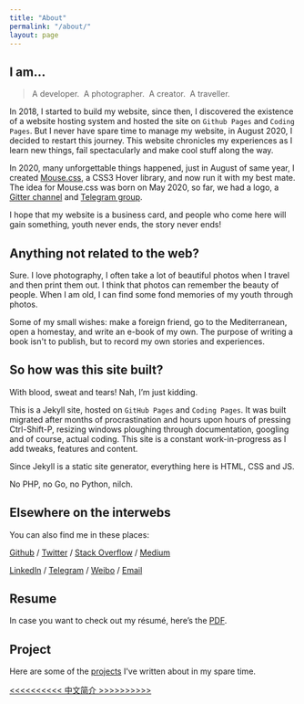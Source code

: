 ```yaml
---
title: "About"
permalink: "/about/"
layout: page
---
```


## I am...

> A developer.&nbsp;&nbsp;A photographer.&nbsp;&nbsp;A creator.&nbsp;&nbsp;A traveller.
>

In 2018, I started to build my website, since then, I discovered the existence of a website hosting system and hosted the site on `Github Pages` and `Coding Pages`. But I never have spare time to manage my website, in August 2020, I decided to restart this journey. This website chronicles my experiences as I learn new things, fail spectacularly and make cool stuff along the way.

In 2020, many unforgettable things happened, just in August of same year, I created [Mouse.css](https://github.com/isArtJay/Mouse), a CSS3 Hover library, and now run it with my best mate. The idea for Mouse.css was born on May 2020, so far, we had a logo, a [Gitter channel](https://gitter.im/mouse-css/mouse?utm_source=share-link&utm_medium=link&utm_campaign=share-link) and [Telegram group](https://t.me/mouse_chat).

I hope that my website is a business card, and people who come here will gain something, youth never ends, the story never ends!

## Anything not related to the web?

Sure. I love photography, I often take a lot of beautiful photos when I travel and then print them out. I think that photos can remember the beauty of people. When I am old, I can find some fond memories of my youth through photos.

Some of my small wishes: make a foreign friend, go to the Mediterranean, open a homestay, and write an e-book of my own. The purpose of writing a book isn't to publish, but to record my own stories and experiences. 

## So how was this site built?

With blood, sweat and tears! Nah, I’m just kidding.

This is a Jekyll site, hosted on `GitHub Pages` and `Coding Pages`. It was built migrated after months of procrastination and hours upon hours of pressing Ctrl-Shift-P, resizing windows ploughing through documentation, googling and of course, actual coding. This site is a constant work-in-progress as I add tweaks, features and content.

Since Jekyll is a static site generator, everything here is HTML, CSS and JS.

No PHP, no Go, no Python, nilch.

## Elsewhere on the interwebs

You can also find me in these places:

[Github](https://github.com/isArtJay) / [Twitter](https://twitter.com/yj_bian) / [Stack Overflow](https://stackoverflow.com/users/11297855/yj-bian) / [Medium](https://medium.com/@yj_bian)

[LinkedIn](https://www.linkedin.com/in/bianyujie)  / [Telegram](https://t.me/yj_bian) / [Weibo](https://weibo.com/artjay) / [Email](mailto:bianyujie@lien.run)

## Resume

In case you want to check out my résumé, here’s the [PDF](/resume/resume.pdf).

## Project

Here are some of the [projects](/project) I've written about in my spare time.

<a href="/about-cn"><<<<<<<<<< 中文简介 >>>>>>>>>></a>
